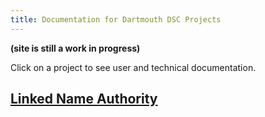```yaml
---
title: Documentation for Dartmouth DSC Projects
---
```


**(site is still a work in progress)**

Click on a project to see user and technical documentation.

## [Linked Name Authority](/lna)




